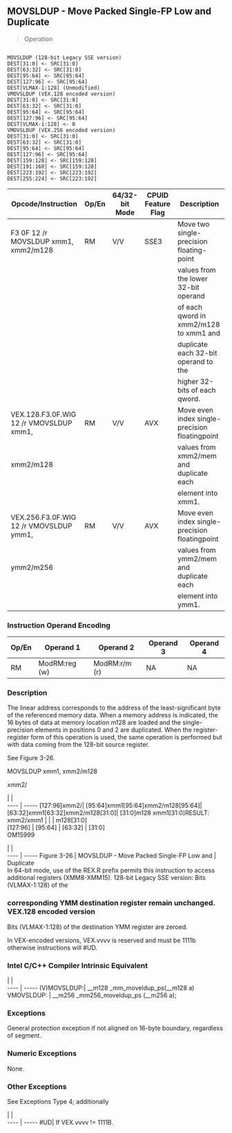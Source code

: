## MOVSLDUP - Move Packed Single-FP Low and Duplicate

> Operation
``` slim

MOVSLDUP (128-bit Legacy SSE version)
DEST[31:0] <- SRC[31:0]
DEST[63:32] <- SRC[31:0]
DEST[95:64] <- SRC[95:64]
DEST[127:96] <- SRC[95:64]
DEST[VLMAX-1:128] (Unmodified)
VMOVSLDUP (VEX.128 encoded version)
DEST[31:0] <- SRC[31:0]
DEST[63:32] <- SRC[31:0]
DEST[95:64] <- SRC[95:64]
DEST[127:96] <- SRC[95:64]
DEST[VLMAX-1:128] <- 0
VMOVSLDUP (VEX.256 encoded version)
DEST[31:0] <- SRC[31:0]
DEST[63:32] <- SRC[31:0]
DEST[95:64] <- SRC[95:64]
DEST[127:96] <- SRC[95:64]
DEST[159:128] <- SRC[159:128]
DEST[191:160] <- SRC[159:128]
DEST[223:192] <- SRC[223:192]
DEST[255:224] <- SRC[223:192]

```

 Opcode/Instruction                     | Op/En| 64/32-bit Mode| CPUID Feature Flag| Description                                   
 ---  | --- | --- | --- | ---
 F3 0F 12 /r MOVSLDUP xmm1, xmm2/m128   | RM   | V/V           | SSE3              | Move two single-precision floating-point      
                                        |      |               |                   | values from the lower 32-bit operand          
                                        |      |               |                   | of each qword in xmm2/m128 to xmm1 and        
                                        |      |               |                   | duplicate each 32-bit operand to the          
                                        |      |               |                   | higher 32-bits of each qword.                 
 VEX.128.F3.0F.WIG 12 /r VMOVSLDUP xmm1,| RM   | V/V           | AVX               | Move even index single-precision floatingpoint
 xmm2/m128                              |      |               |                   | values from xmm2/mem and duplicate each       
                                        |      |               |                   | element into xmm1.                            
 VEX.256.F3.0F.WIG 12 /r VMOVSLDUP ymm1,| RM   | V/V           | AVX               | Move even index single-precision floatingpoint
 ymm2/m256                              |      |               |                   | values from ymm2/mem and duplicate each       
                                        |      |               |                   | element into ymm1.                            

### Instruction Operand Encoding
 Op/En| Operand 1    | Operand 2    | Operand 3| Operand 4
 ---  | --- | --- | --- | ---
 RM   | ModRM:reg (w)| ModRM:r/m (r)| NA       | NA       

### Description
The linear address corresponds to the address of the least-significant byte
of the referenced memory data. When a memory address is indicated, the 16 bytes
of data at memory location m128 are loaded and the single-precision elements
in positions 0 and 2 are duplicated. When the register-register form of this
operation is used, the same operation is performed but with data coming from
the 128-bit source register.

See Figure 3-26.

MOVSLDUP xmm1, xmm2/m128

xmm2/

   | |  
---- | -----
 [127:96]xmm2/| [95:64]xmm1[95:64]xmm2/m128[95:64]| [63:32]xmm1[63:32]xmm2/m128[31:0]| [31:0]m128 xmm1[31:0]RESULT: xmm2/xmm1
              |                                   |                                  | m128[31:0]                            
 [127:96]     | [95:64]                           | [63:32]                          | [31:0]                                
OM15999

   | |  
---- | -----
 Figure 3-26.| MOVSLDUP - Move Packed Single-FP Low and
             | Duplicate                             
In 64-bit mode, use of the REX.R prefix permits this instruction to access additional
registers (XMM8-XMM15). 128-bit Legacy SSE version: Bits (VLMAX-1:128) of the
### corresponding YMM destination register remain unchanged. VEX.128 encoded version
Bits (VLMAX-1:128) of the destination YMM register are zeroed.

<aside class="notification">
In VEX-encoded versions, VEX.vvvv is reserved and must be 1111b otherwise
instructions will #UD.
</aside>



### Intel C/C++ Compiler Intrinsic Equivalent
   | |  
---- | -----
 (V)MOVSLDUP:| __m128 _mm_moveldup_ps(__m128 a)     
 VMOVSLDUP:  | __m256 _mm256_moveldup_ps (__m256 a);

### Exceptions
General protection exception if not aligned on 16-byte boundary, regardless
of segment.


### Numeric Exceptions
None.


### Other Exceptions
See Exceptions Type 4; additionally

   | |  
---- | -----
 #UD| If VEX.vvvv != 1111B.
